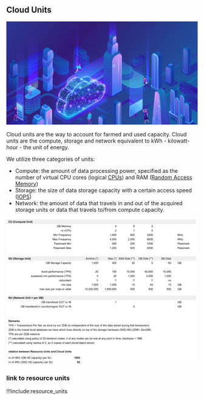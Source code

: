 ## Cloud Units

![](img/cloudunits_abstract.png)

Cloud units are the way to account for farmed and used capacity. Cloud units are the compute, storage and network equivalent to kWh - kilowatt-hour - the unit of energy.

We utilize three categories of units:

- Compute: the amount of data processing power, specified as the number of virtual CPU cores (logical [CPUs](https://en.wikipedia.org/wiki/Central_processing_unit)) and RAM ([Random Access Memory](https://en.wikipedia.org/wiki/Random-access_memory))
- Storage: the size of data storage capacity with a certain access speed ([IOPS](https://en.wikipedia.org/wiki/IOPS))
- Network: the amount of data that travels in and out of the acquired storage units or data that travels to/from compute capacity.

![](./img/cloud_units2.png)


### link to resource units

!!!include:resource_units 